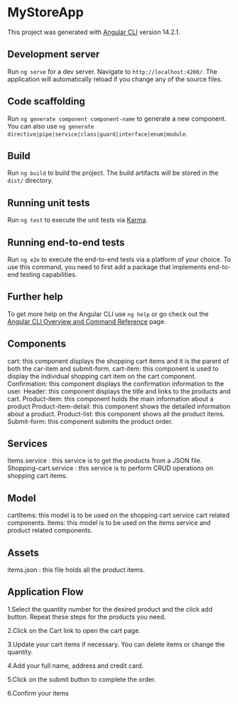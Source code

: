 # MyStoreApp

This project was generated with [Angular CLI](https://github.com/angular/angular-cli) version 14.2.1.

## Development server

Run `ng serve` for a dev server. Navigate to `http://localhost:4200/`. The application will automatically reload if you change any of the source files.

## Code scaffolding

Run `ng generate component component-name` to generate a new component. You can also use `ng generate directive|pipe|service|class|guard|interface|enum|module`.

## Build

Run `ng build` to build the project. The build artifacts will be stored in the `dist/` directory.

## Running unit tests

Run `ng test` to execute the unit tests via [Karma](https://karma-runner.github.io).

## Running end-to-end tests

Run `ng e2e` to execute the end-to-end tests via a platform of your choice. To use this command, you need to first add a package that implements end-to-end testing capabilities.

## Further help

To get more help on the Angular CLI use `ng help` or go check out the [Angular CLI Overview and Command Reference](https://angular.io/cli) page.

## Components
cart:  this component displays the shopping cart items and it is the parent of both the car-item and submit-form.
cart-item: this component is used to display the individual shopping cart item on the cart component.
Confirmation: this component displays the confirmation information to the user.
Header: this component displays  the title and links to the products and cart.
Product-item: this component holds the main information about a product
Product-item-detail: this component shows the detailed information about a product.
Product-list: this component shows all the product items.
Submit-form: this component submits the product order.

## Services
Items.service : this service is to get the products from a JSON file.
Shopping-cart.service : this service is to perform CRUD operations on shopping cart items.

## Model

cartItems: this model is to be used on the shopping cart service cart related components.
Items: this model is to be used on the items service and product related components. 

## Assets
 items.json  : this file holds all the product items.


## Application Flow

1.Select the quantity number for the desired product and the click add button. Repeat these steps for the products you need.

2.Click on the Cart link to open the cart page.

3.Update your cart items if necessary. You can delete items or change the quantity.

4.Add your full name, address and credit card.

5.Click on the submit button to complete the order.

6.Confirm your items
















